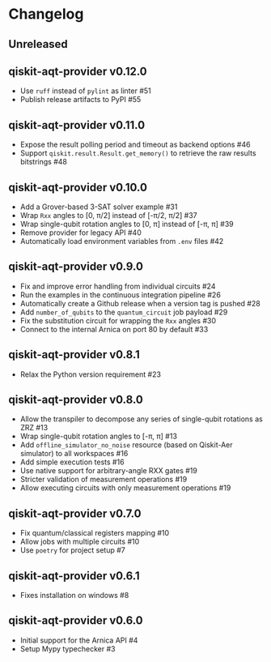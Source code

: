 # Changelog

## Unreleased

## qiskit-aqt-provider v0.12.0

* Use `ruff` instead of `pylint` as linter #51
* Publish release artifacts to PyPI #55

## qiskit-aqt-provider v0.11.0

* Expose the result polling period and timeout as backend options #46
* Support `qiskit.result.Result.get_memory()` to retrieve the raw results bitstrings #48

## qiskit-aqt-provider v0.10.0

* Add a Grover-based 3-SAT solver example #31
* Wrap `Rxx` angles to [0, π/2] instead of [-π/2, π/2] #37
* Wrap single-qubit rotation angles to [0, π] instead of [-π, π]  #39
* Remove provider for legacy API #40
* Automatically load environment variables from `.env` files #42

## qiskit-aqt-provider v0.9.0

* Fix and improve error handling from individual circuits #24
* Run the examples in the continuous integration pipeline #26
* Automatically create a Github release when a version tag is pushed #28
* Add `number_of_qubits` to the `quantum_circuit` job payload #29
* Fix the substitution circuit for wrapping the `Rxx` angles #30
* Connect to the internal Arnica on port 80 by default #33

## qiskit-aqt-provider v0.8.1

* Relax the Python version requirement #23

## qiskit-aqt-provider v0.8.0

* Allow the transpiler to decompose any series of single-qubit rotations as ZRZ #13
* Wrap single-qubit rotation angles to [-π, π] #13
* Add `offline_simulator_no_noise` resource (based on Qiskit-Aer simulator) to all workspaces #16
* Add simple execution tests #16
* Use native support for arbitrary-angle RXX gates #19
* Stricter validation of measurement operations #19
* Allow executing circuits with only measurement operations #19

## qiskit-aqt-provider v0.7.0

* Fix quantum/classical registers mapping #10
* Allow jobs with multiple circuits #10
* Use `poetry` for project setup #7

## qiskit-aqt-provider v0.6.1

* Fixes installation on windows #8

## qiskit-aqt-provider v0.6.0

* Initial support for the Arnica API #4
* Setup Mypy typechecker #3
